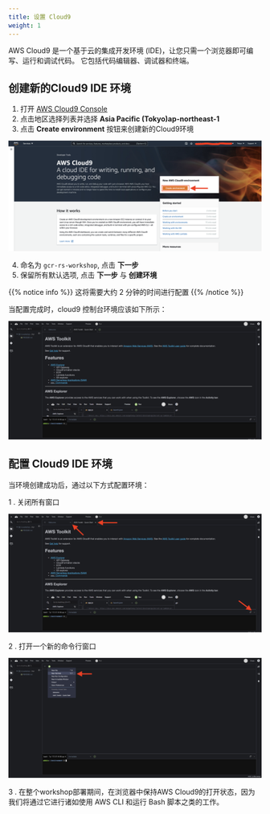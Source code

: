 ```yaml
---
title: 设置 Cloud9
weight: 1
---
```


AWS Cloud9 是一个基于云的集成开发环境 (IDE)，让您只需一个浏览器即可编写、运行和调试代码。 它包括代码编辑器、调试器和终端。

## 创建新的Cloud9 IDE 环境

1. 打开 [AWS Cloud9 Console](https://ap-northeast-1.console.aws.amazon.com/cloud9)
2. 点击地区选择列表并选择 **Asia Pacific (Tokyo)ap-northeast-1**
3. 点击 **Create environment** 按钮来创建新的Cloud9环境

![Create Cloud9 Environment](/images/create-cloud9-start.png)

4. 命名为 `gcr-rs-workshop`, 点击 **下一步**
5. 保留所有默认选项, 点击 **下一步** 与 **创建环境**

{{% notice info %}}
这将需要大约 2 分钟的时间进行配置
{{% /notice %}}

当配置完成时，cloud9 控制台环境应该如下所示： 

![Cloud9 Welcome](/images/cloud9-welcome.png)

## 配置 Cloud9 IDE 环境 

当环境创建成功后，通过以下方式配置环境： 

1 . 关闭所有窗口

![Cloud9 Close](/images/cloud9-close.png)

2 . 打开一个新的命令行窗口

![Cloud9 Open Terminal](/images/cloud9-open-terminal.png)

3 . 在整个workshop部署期间，在浏览器中保持AWS Cloud9的打开状态，因为我们将通过它进行诸如使用 AWS CLI 和运行 Bash 脚本之类的工作。 

